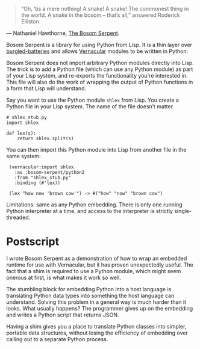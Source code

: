 > “Oh, ’tis a mere nothing! A snake! A snake! The commonest thing in
> the world. A snake in the bosom – that’s all,” answered Roderick
> Elliston.

— Nathaniel Hawthorne, [The Bosom Serpent][TBS].

Bosom Serpent is a library for using Python from Lisp. It is a thin
layer over [burgled-batteries][] and allows [Vernacular][] modules to
be written in Python.

Bosom Serpent does not import arbitrary Python modules directly into
Lisp. The trick is to add a Python file (which can use any Python
module) as part of your Lisp system, and re-exports the functionality
you're interested in. This file will also do the work of wrapping the
output of Python functions in a form that Lisp will understand.

Say you want to use the Python module `shlex` from Lisp. You create a
Python file in your Lisp system. The name of the file doesn’t matter.

    # shlex_stub.py
    import shlex

    def lex(s):
        return shlex.split(s)

You can then import this Python module into Lisp from another file in
the same system:

     (vernacular:import shlex
       :as :bosom-serpent/python2
       :from "shlex_stub.py"
       :binding (#'lex))

     (lex "how now 'brown cow'") -> #("how" "now" "brown cow")

Limitations: same as any Python embedding. There is only one running
Python interpreter at a time, and access to the interpreter is
strictly single-threaded.

# Postscript

I wrote Bosom Serpent as a demonstration of how to wrap an embedded
runtime for use with Vernacular, but it has proven unexpectedly
useful. The fact that a shim is required to use a Python module, which
might seem onerous at first, is what makes it work so well.

The stumbling block for embedding Python into a host language is
translating Python data types into something the host language can
understand. Solving this problem in a general way is much harder than
it looks. What usually happens? The programmer gives up on the
embedding and writes a Python script that returns JSON.

Having a shim gives you a place to translate Python classes into
simpler, portable data structures, without losing the efficiency of
embedding over calling out to a separate Python process.

[TBS]: http://www.online-literature.com/hawthorne/132/
[burgled-batteries]: https://github.com/pinterface/burgled-batteries
[Overlord]: https://github.com/ruricolist/overlord
[Vernacular]: https://github.com/ruricolist/vernacular
